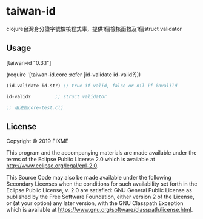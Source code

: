 # taiwan-id

clojure台灣身分證字號檢核程式庫，提供1個檢核函數及1個struct validator

## Usage
[taiwan-id "0.3.1"]

(require '[taiwan-id.core :refer [id-validate id-valid?]])

```clojure
(id-validate id-str) ;; true if valid, false or nil if invalild

id-valid?         ;; struct validator

;; 用法如core-test.clj
```



## License

Copyright © 2019 FIXME

This program and the accompanying materials are made available under the
terms of the Eclipse Public License 2.0 which is available at
http://www.eclipse.org/legal/epl-2.0.

This Source Code may also be made available under the following Secondary
Licenses when the conditions for such availability set forth in the Eclipse
Public License, v. 2.0 are satisfied: GNU General Public License as published by
the Free Software Foundation, either version 2 of the License, or (at your
option) any later version, with the GNU Classpath Exception which is available
at https://www.gnu.org/software/classpath/license.html.
